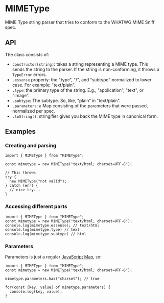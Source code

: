 # MIMEType
MIME Type string parser that tries to conform to the WHATWG MIME Sniff spec.

## API 

The class consists of:

 * `constructor(string)`: takes a string representing a MIME type. This sends the string to the parser. If the string is non-conforming, it throws a `TypeError` errors. 
 * `.essense` property: the "type", "/", and "subtype" normalized to lower case. For example: "text/plain".
 * `.type`: the primary type of the string. E.g., "application", "text", or "image".   
 * `.subtype`: The subtype. So, like, "plain" in "text/plain".
 * `.parameters`: a Map consisting of the parameters that were passed, normalized per spec.  
 * `.toString()`: stringifier gives you back the MIME type in canonical form. 
 
## Examples

### Creating and parsing

```JS
import { MIMEType } from "MIMEType";

const mimetype = new MIMEType("text/html; charset=UTF-8");

// This throws
try {
  new MIMEType("not valid");
} catch (err) {
  // nice try... 
}
```

### Accessing different parts

```JS
import { MIMEType } from "MIMEType";
const mimetype = new MIMEType("text/html; charset=UTF-8");
console.log(mimetype.essense); // text/html 
console.log(mimetype.type) // text
console.log(mimetype.subtype) // html
```

### Parameters

Parameters is just a regular [JavaScript Map](https://developer.mozilla.org/en-US/docs/Web/JavaScript/Reference/Global_Objects/Map), so:

```JS
import { MIMEType } from "MIMEType";
const mimetype = new MIMEType("text/html; charset=UTF-8");

mimetype.parameters.has("charset"); // true

for(const [key, value] of mimetype.parameters) {
  console.log(key, value);
}
```
